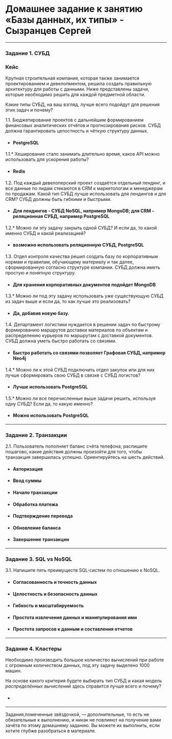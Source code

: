 # Домашнее задание к занятию «Базы данных, их типы» - Сызранцев Сергей
---

### Задание 1. СУБД

### Кейс
Крупная строительная компания, которая также занимается проектированием и девелопментом, решила создать 
правильную архитектуру для работы с данными. Ниже представлены задачи, которые необходимо решить для
каждой предметной области. 

Какие типы СУБД, на ваш взгляд, лучше всего подойдут для решения этих задач и почему? 
 
1.1. Бюджетирование проектов с дальнейшим формированием финансовых аналитических отчётов и прогнозирования рисков.
СУБД должна гарантировать целостность и чёткую структуру данных.
 - #### PostgreSQL

1.1.* Хеширование стало занимать длительно время, какое API можно использовать для ускорения работы? 
 - #### Redis

1.2. Под каждый девелоперский проект создаётся отдельный лендинг, и все данные по лидам стекаются в CRM к 
маркетологам и менеджерам по продажам. Какой тип СУБД лучше использовать для лендингов и для CRM? 
СУБД должны быть гибкими и быстрыми.
 - #### Для лендингов - СУБД NoSQL, например MongoDB; для CRM - реляционная СУБД, например PostgreSQL

1.2.* Можно ли эту задачу закрыть одной СУБД? И если да, то какой именно СУБД и какой реализацией?
 - #### возможно использовать реляционную СУБД, PostgreSQL

1.3. Отдел контроля качества решил создать базу по корпоративным нормам и правилам, обучающему материалу 
и так далее, сформированную согласно структуре компании. СУБД должна иметь простую и понятную структуру.
 - #### Для хранения корпоративных документов подойдет MongoDB

1.3.* Можно ли под эту задачу использовать уже существующую СУБД из задач выше и если да, то как лучше это 
реализовать?
 - #### Да, добавив новую базу.

1.4. Департамент логистики нуждается в решении задач по быстрому формированию маршрутов доставки материалов 
по объектам и распределению курьеров по маршрутам с доставкой документов. СУБД должна уметь быстро работать
со связями.
 - #### Быстро работать со связями позволяет Графовая СУБД, например Neo4j

1.4.* Можно ли к этой СУБД подключить отдел закупок или для них лучше сформировать свою СУБД в связке с СУБД 
логистов?
 - #### Лучше использовать PostgreSQL

1.5.* Можно ли все перечисленные выше задачи решить, используя одну СУБД? Если да, то какую именно?
 - #### Можно использовать PostgreSQL

---

### Задание 2. Транзакции

2.1. Пользователь пополняет баланс счёта телефона, распишите пошагово, какие действия должны произойти для того, чтобы 
транзакция завершилась успешно. Ориентируйтесь на шесть действий.
 - #### Авторизация
 - #### Ввод суммы
 -  #### Начало транзакции
 -  #### Обработка платежа
 -  #### Подтверждение перевода
 -  #### Обновление баланса
 -  #### Завершение транзакции

---

### Задание 3. SQL vs NoSQL

3.1. Напишите пять преимуществ SQL-систем по отношению к NoSQL. 
 - #### Согласованность и точность данных
 - #### Целостность и безопасность данных
 - #### Гибкость и масштабируемость
 - #### Простота извлечения данных и манипулирования ими
 - #### Простота запросов к данным и составления отчетов
 
---

### Задание 4. Кластеры

Необходимо производить большое количество вычислений при работе с огромным количеством данных, под эту задачу 
выделено 1000 машин. 

На основе какого критерия будете выбирать тип СУБД и какая модель *распределённых вычислений* 
здесь справится лучше всего и почему?
 - #### 


---

Задания,помеченные звёздочкой, — дополнительные, то есть не обязательные к выполнению, и никак не повлияют на получение вами зачёта по этому домашнему заданию. Вы можете их выполнить, если хотите глубже разобраться в материале.
